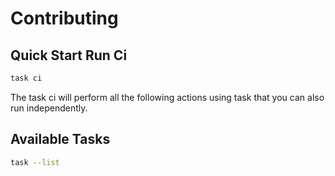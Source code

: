 # Contributing

## Quick Start Run Ci

```bash
task ci
```

The task ci will perform all the following actions using task that you can also run independently.

## Available Tasks

```bash
task --list
```
